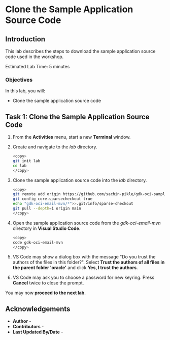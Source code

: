 # Clone the Sample Application Source Code

## Introduction

This lab describes the steps to download the sample application source code used in the workshop.

Estimated Lab Time: 5 minutes

### Objectives

In this lab, you will:

* Clone the sample application source code

## Task 1: Clone the Sample Application Source Code

1. From the **Activities** menu, start a new **Terminal** window.

2. Create and navigate to the _lab_ directory.

	```bash
	<copy>
	git init lab
	cd lab
	</copy>
	```

3.	Clone the sample application source code into the _lab_ directory.

	```bash
	<copy>
	git remote add origin https://github.com/sachin-pikle/gdk-oci-samples.git
	git config core.sparsecheckout true
	echo "gdk-oci-email-mvn/*">>.git/info/sparse-checkout
	git pull --depth=1 origin main
	</copy>
	```

4.	Open the sample application source code from the _gdk-oci-email-mvn_ directory in **Visual Studio Code**.

	```bash
	<copy>
	code gdk-oci-email-mvn
	</copy>
	```

5. VS Code may show a dialog box with the message "Do you trust the authors of the files in this folder?". Select **Trust the authors of all files in the parent folder 'oracle'** and click **Yes, I trust the authors**.

6. VS Code may ask you to choose a password for new keyring. Press **Cancel** twice to close the prompt.

You may now **proceed to the next lab**.

## Acknowledgements

* **Author** - [](var:author)
* **Contributors** - [](var:contributors)
* **Last Updated By/Date** - [](var:last_updated)
